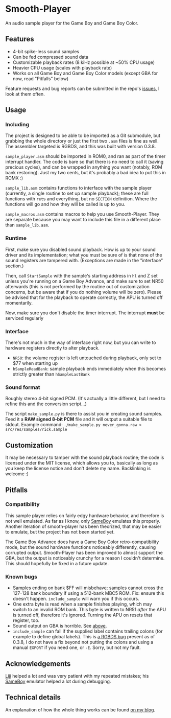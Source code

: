 
# Smooth-Player

An audio sample player for the Game Boy and Game Boy Color.

## Features

- 4-bit spike-less sound samples
- Can be fed compressed sound data
- Customizable playback rates (8 kiHz possible at \~50% CPU usage)
- Heavier CPU usage (scales with playback rate)
- Works on all Game Boy and Game Boy Color models (except GBA for now, read "Pitfalls" below)

Feature requests and bug reports can be submitted in the repo's [issues](https://github.com/ISSOtm/smooth-player/issues), I look at them often.

## Usage

### Including

The project is designed to be able to be imported as a Git submodule, but grabbing the whole directory or just the first two `.asm` files is fine as well. The assembler targeted is RGBDS, and this was built with version 0.3.8.

`sample_player.asm` should be imported in ROM0, and ran as part of the timer interrupt handler. The code is bare so that there is no need to call it (saving precious cycles), and can be wrapped in anything you want (notably, ROM bank restoring). Just my two cents, but it's probably a bad idea to put this in ROMX :)

`sample_lib.asm` contains functions to interface with the sample player (currently, a single routine to set up sample playback); these are full functions with `ret`s and everything, but no `SECTION` definition. Where the functions will go and how they will be called is up to you.

`sample_macros.asm` contains macros to help you use Smooth-Player. They are separate because you may want to include this file in a different place than `sample_lib.asm`.

### Runtime

First, make sure you disabled sound playback. How is up to your sound driver and its implementation; what you must be sure of is that none of the sound registers are tampered with. (Exceptions are made in the "interface" section.)

Then, call `StartSample` with the sample's starting address in `hl` and Z set unless you're running on a Game Boy Advance, and make sure to set NR50 afterwards (this is not performed by the routine out of customization concerns, but be aware that if you do nothing volume will be zero). Please be advised that for the playback to operate correctly, the APU is turned off momentarily.

Now, make sure you don't disable the timer interrupt. The interrupt **must** be serviced regularly

### Interface

There's not much in the way of interface right now, but you can write to hardware registers directly to alter playback.

- `NR50`: the volume register is left untouched during playback, only set to $77 when starting up
- `hSampleReadBank`: sample playback ends immediately when this becomes strictly greater than `hSampleLastBank`

### Sound format

Roughly stereo 4-bit signed PCM. (It's actually a little different, but I need to refine this and the conversion script...)

The script `make_sample.py` is there to assist you in creating sound samples. Feed it a **RAW signed 8-bit PCM** file and it will output a suitable file to stdout. Example command: `./make_sample.py never_gonna.raw > src/res/samples/rick.sample`

## Customization

It may be necessary to tamper with the sound playback routine; the code is licensed under the MIT license, which allows you to, basically as long as you keep the license notice and don't delete my name. Backlinking is welcome :)

## Pitfalls

### Compatibility

This sample player relies on fairly edgy hardware behavior, and therefore is not well emulated. As far as I know, only [SameBoy](/LIJI32/SameBoy) emulates this properly. Another iteration of smooth-player has been theorized, that may be easier to emulate, but the project has not been started yet.

The Game Boy Advance does have a Game Boy Color retro-compatibility mode, but the sound hardware functions noticeably differently, causing corrupted output. Smooth-Player has been improved to almost support the GBA, but the output is noticeably crunchy for a reason I couldn't determine. This should hopefully be fixed in a future update.

### Known bugs

- Samples ending on bank $FF will misbehave; samples cannot cross the 127-128 bank boundary if using a 512-bank MBC5 ROM. Fix: ensure this doesn't happen. `include_sample` will warn you if this occurs.
- One extra byte is read when a sample finishes playing, which may switch to an invalid ROM bank. This byte is written to NR51 *after* the APU is turned off, therefore it's ignored. Turning the APU on resets that register, too.
- Sound output on GBA is horrible. See [above](#compatibility).
- `include_sample` can fail if the supplied label contains trailing colons (for example to define global labels). This is [a RGBDS bug](/rednex/rgbds/issues/362) present as of 0.3.8, I do not have a fix beyond not putting the colons and using a manual `EXPORT` if you need one, or `-E`. Sorry, but not my fault.

## Acknowledgements

[Liji](/LIJI32) helped a lot and was very patient with my repeated mistakes; his [SameBoy](/LIJI32/SameBoy) emulator helped a lot during debugging.

## Technical details

An explanation of how the whole thing works can be found [on my blog](//eldred.fr/projects/smooth-player).
